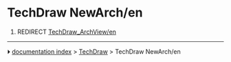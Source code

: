 # TechDraw NewArch/en
1.  REDIRECT [TechDraw_ArchView/en](TechDraw_ArchView/en.md)



---
⏵ [documentation index](../README.md) > [TechDraw](TechDraw_Workbench.md) > TechDraw NewArch/en
